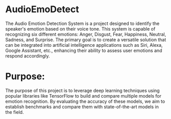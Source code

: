 # AudioEmoDetect
The Audio Emotion Detection System is a project designed to identify the speaker's emotion based on their voice tone. This system is capable of recognizing six different emotions: Anger, Disgust, Fear, Happiness, Neutral, Sadness, and Surprise. The primary goal is to create a versatile solution that can be integrated into artificial intelligence applications such as Siri, Alexa, Google Assistant, etc., enhancing their ability to assess user emotions and respond accordingly.

# Purpose:
The purpose of this project is to leverage deep learning techniques using popular libraries like TensorFlow to build and compare multiple models for emotion recognition. By evaluating the accuracy of these models, we aim to establish benchmarks and compare them with state-of-the-art models in the field.
